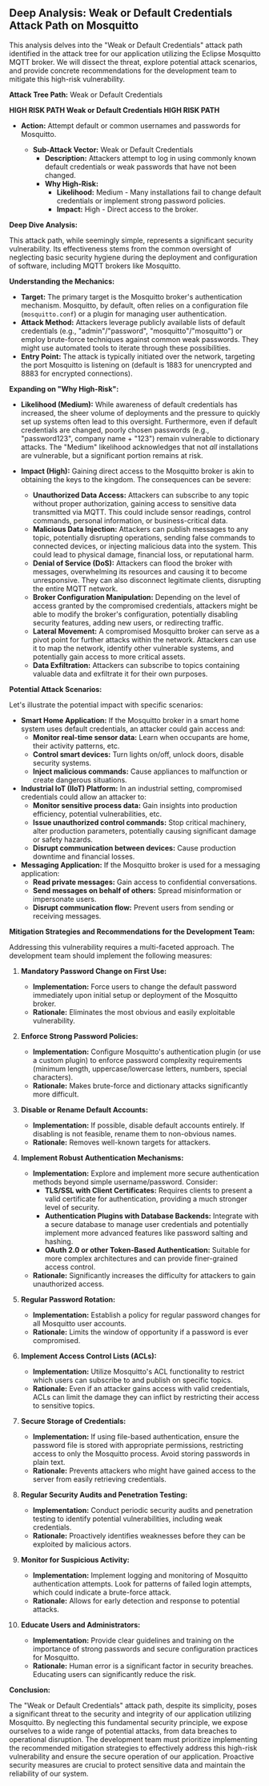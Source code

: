 ## Deep Analysis: Weak or Default Credentials Attack Path on Mosquitto

This analysis delves into the "Weak or Default Credentials" attack path identified in the attack tree for our application utilizing the Eclipse Mosquitto MQTT broker. We will dissect the threat, explore potential attack scenarios, and provide concrete recommendations for the development team to mitigate this high-risk vulnerability.

**Attack Tree Path:** Weak or Default Credentials

**HIGH RISK PATH Weak or Default Credentials HIGH RISK PATH**

* **Action:** Attempt default or common usernames and passwords for Mosquitto.

    * **Sub-Attack Vector:** Weak or Default Credentials
        * **Description:** Attackers attempt to log in using commonly known default credentials or weak passwords that have not been changed.
        * **Why High-Risk:**
            * **Likelihood:** Medium - Many installations fail to change default credentials or implement strong password policies.
            * **Impact:** High - Direct access to the broker.

**Deep Dive Analysis:**

This attack path, while seemingly simple, represents a significant security vulnerability. Its effectiveness stems from the common oversight of neglecting basic security hygiene during the deployment and configuration of software, including MQTT brokers like Mosquitto.

**Understanding the Mechanics:**

* **Target:** The primary target is the Mosquitto broker's authentication mechanism. Mosquitto, by default, often relies on a configuration file (`mosquitto.conf`) or a plugin for managing user authentication.
* **Attack Method:** Attackers leverage publicly available lists of default credentials (e.g., "admin"/"password", "mosquitto"/"mosquitto") or employ brute-force techniques against common weak passwords. They might use automated tools to iterate through these possibilities.
* **Entry Point:** The attack is typically initiated over the network, targeting the port Mosquitto is listening on (default is 1883 for unencrypted and 8883 for encrypted connections).

**Expanding on "Why High-Risk":**

* **Likelihood (Medium):**  While awareness of default credentials has increased, the sheer volume of deployments and the pressure to quickly set up systems often lead to this oversight. Furthermore, even if default credentials are changed, poorly chosen passwords (e.g., "password123", company name + "123") remain vulnerable to dictionary attacks. The "Medium" likelihood acknowledges that not *all* installations are vulnerable, but a significant portion remains at risk.
* **Impact (High):**  Gaining direct access to the Mosquitto broker is akin to obtaining the keys to the kingdom. The consequences can be severe:

    * **Unauthorized Data Access:** Attackers can subscribe to any topic without proper authorization, gaining access to sensitive data transmitted via MQTT. This could include sensor readings, control commands, personal information, or business-critical data.
    * **Malicious Data Injection:**  Attackers can publish messages to any topic, potentially disrupting operations, sending false commands to connected devices, or injecting malicious data into the system. This could lead to physical damage, financial loss, or reputational harm.
    * **Denial of Service (DoS):** Attackers can flood the broker with messages, overwhelming its resources and causing it to become unresponsive. They can also disconnect legitimate clients, disrupting the entire MQTT network.
    * **Broker Configuration Manipulation:** Depending on the level of access granted by the compromised credentials, attackers might be able to modify the broker's configuration, potentially disabling security features, adding new users, or redirecting traffic.
    * **Lateral Movement:** A compromised Mosquitto broker can serve as a pivot point for further attacks within the network. Attackers can use it to map the network, identify other vulnerable systems, and potentially gain access to more critical assets.
    * **Data Exfiltration:** Attackers can subscribe to topics containing valuable data and exfiltrate it for their own purposes.

**Potential Attack Scenarios:**

Let's illustrate the potential impact with specific scenarios:

* **Smart Home Application:** If the Mosquitto broker in a smart home system uses default credentials, an attacker could gain access and:
    * **Monitor real-time sensor data:** Learn when occupants are home, their activity patterns, etc.
    * **Control smart devices:** Turn lights on/off, unlock doors, disable security systems.
    * **Inject malicious commands:** Cause appliances to malfunction or create dangerous situations.
* **Industrial IoT (IIoT) Platform:**  In an industrial setting, compromised credentials could allow an attacker to:
    * **Monitor sensitive process data:** Gain insights into production efficiency, potential vulnerabilities, etc.
    * **Issue unauthorized control commands:** Stop critical machinery, alter production parameters, potentially causing significant damage or safety hazards.
    * **Disrupt communication between devices:**  Cause production downtime and financial losses.
* **Messaging Application:** If the Mosquitto broker is used for a messaging application:
    * **Read private messages:** Gain access to confidential conversations.
    * **Send messages on behalf of others:** Spread misinformation or impersonate users.
    * **Disrupt communication flow:** Prevent users from sending or receiving messages.

**Mitigation Strategies and Recommendations for the Development Team:**

Addressing this vulnerability requires a multi-faceted approach. The development team should implement the following measures:

1. **Mandatory Password Change on First Use:**
    * **Implementation:**  Force users to change the default password immediately upon initial setup or deployment of the Mosquitto broker.
    * **Rationale:** Eliminates the most obvious and easily exploitable vulnerability.

2. **Enforce Strong Password Policies:**
    * **Implementation:** Configure Mosquitto's authentication plugin (or use a custom plugin) to enforce password complexity requirements (minimum length, uppercase/lowercase letters, numbers, special characters).
    * **Rationale:** Makes brute-force and dictionary attacks significantly more difficult.

3. **Disable or Rename Default Accounts:**
    * **Implementation:** If possible, disable default accounts entirely. If disabling is not feasible, rename them to non-obvious names.
    * **Rationale:** Removes well-known targets for attackers.

4. **Implement Robust Authentication Mechanisms:**
    * **Implementation:** Explore and implement more secure authentication methods beyond simple username/password. Consider:
        * **TLS/SSL with Client Certificates:**  Requires clients to present a valid certificate for authentication, providing a much stronger level of security.
        * **Authentication Plugins with Database Backends:** Integrate with a secure database to manage user credentials and potentially implement more advanced features like password salting and hashing.
        * **OAuth 2.0 or other Token-Based Authentication:**  Suitable for more complex architectures and can provide finer-grained access control.
    * **Rationale:**  Significantly increases the difficulty for attackers to gain unauthorized access.

5. **Regular Password Rotation:**
    * **Implementation:**  Establish a policy for regular password changes for all Mosquitto user accounts.
    * **Rationale:** Limits the window of opportunity if a password is ever compromised.

6. **Implement Access Control Lists (ACLs):**
    * **Implementation:** Utilize Mosquitto's ACL functionality to restrict which users can subscribe to and publish on specific topics.
    * **Rationale:** Even if an attacker gains access with valid credentials, ACLs can limit the damage they can inflict by restricting their access to sensitive topics.

7. **Secure Storage of Credentials:**
    * **Implementation:**  If using file-based authentication, ensure the password file is stored with appropriate permissions, restricting access to only the Mosquitto process. Avoid storing passwords in plain text.
    * **Rationale:** Prevents attackers who might have gained access to the server from easily retrieving credentials.

8. **Regular Security Audits and Penetration Testing:**
    * **Implementation:** Conduct periodic security audits and penetration testing to identify potential vulnerabilities, including weak credentials.
    * **Rationale:** Proactively identifies weaknesses before they can be exploited by malicious actors.

9. **Monitor for Suspicious Activity:**
    * **Implementation:** Implement logging and monitoring of Mosquitto authentication attempts. Look for patterns of failed login attempts, which could indicate a brute-force attack.
    * **Rationale:** Allows for early detection and response to potential attacks.

10. **Educate Users and Administrators:**
    * **Implementation:**  Provide clear guidelines and training on the importance of strong passwords and secure configuration practices for Mosquitto.
    * **Rationale:** Human error is a significant factor in security breaches. Educating users can significantly reduce the risk.

**Conclusion:**

The "Weak or Default Credentials" attack path, despite its simplicity, poses a significant threat to the security and integrity of our application utilizing Mosquitto. By neglecting this fundamental security principle, we expose ourselves to a wide range of potential attacks, from data breaches to operational disruption. The development team must prioritize implementing the recommended mitigation strategies to effectively address this high-risk vulnerability and ensure the secure operation of our application. Proactive security measures are crucial to protect sensitive data and maintain the reliability of our system.
